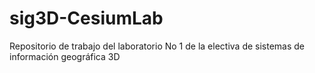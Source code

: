 # sig3D-CesiumLab
Repositorio de trabajo del laboratorio No 1 de la electiva de sistemas de información geográfica 3D
